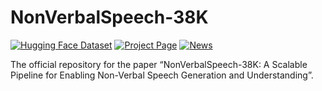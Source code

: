 # NonVerbalSpeech-38K

[![Hugging Face Dataset](https://img.shields.io/static/v1?label=%F0%9F%A4%97%20Hugging%20Face&message=Dataset&color=orange)](https://huggingface.co/datasets/nonverbalspeech/nonverbalspeech38k)
[![Project Page](https://img.shields.io/badge/🎧-Demo%20Page-green)](https://nonverbalspeech38k.github.io/nonverspeech38k/)
[![News](https://img.shields.io/badge/📢-Update%20News-red)](https://huggingface.co/datasets/nonverbalspeech/nonverbalspeech38k#%F0%9F%8E%89-%F0%9F%8E%89-%F0%9F%8E%89--news-)

The official repository for the paper “NonVerbalSpeech-38K: A Scalable Pipeline for Enabling Non-Verbal Speech Generation and Understanding”.
